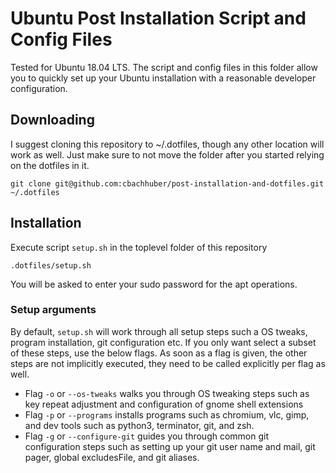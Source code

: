 # Ubuntu Post Installation Script and Config Files

Tested for Ubuntu 18.04 LTS. The script and config files in this folder allow you to quickly set up your Ubuntu installation with a reasonable developer configuration.

## Downloading

I suggest cloning this repository to ~/.dotfiles, though any other location will work as well. Just make sure to not move the folder after you started relying on the dotfiles in it.

```
git clone git@github.com:cbachhuber/post-installation-and-dotfiles.git ~/.dotfiles
```

## Installation

Execute script `setup.sh` in the toplevel folder of this repository

```
.dotfiles/setup.sh
```

You will be asked to enter your sudo password for the apt operations.

### Setup arguments

By default, `setup.sh` will work through all setup steps such a OS tweaks, program installation, git configuration etc. If you only want select a subset of these steps, use the below flags. As soon as a flag is given, the other steps are not implicitly executed, they need to be called explicitly per flag as well.


- Flag `-o` or `--os-tweaks` walks you through OS tweaking steps such as key repeat adjustment and configuration of gnome shell extensions
- Flag `-p` or `--programs` installs programs such as chromium, vlc, gimp, and dev tools such as python3, terminator, git, and zsh.
- Flag `-g` or `--configure-git` guides you through common git configuration steps such as setting up your git user name and mail, git pager, global excludesFile, and git aliases.
